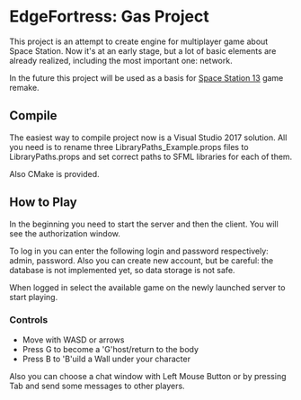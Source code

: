 # EdgeFortress: Gas Project

This project is an attempt to create engine for multiplayer game about Space Station. Now it's at an early stage, but a lot of basic elements are already realized, including the most important one: network.

In the future this project will be used as a basis for [Space Station 13](https://spacestation13.com/) game remake.

## Compile

The easiest way to compile project now is a Visual Studio 2017 solution. All you need is to rename three LibraryPaths_Example.props files to LibraryPaths.props and set correct paths to SFML libraries for each of them.

Also CMake is provided.

## How to Play

In the beginning you need to start the server and then the client. You will see the authorization window.

To log in you can enter the following login and password respectively: admin, password. Also you can create new account, but be careful: the database is not implemented yet, so data storage is not safe.

When logged in select the available game on the newly launched server to start playing.

### Controls

* Move with WASD or arrows
* Press G to become a 'G'host/return to the body
* Press B to 'B'uild a Wall under your character

Also you can choose a chat window with Left Mouse Button or by pressing Tab and send some messages to other players.
